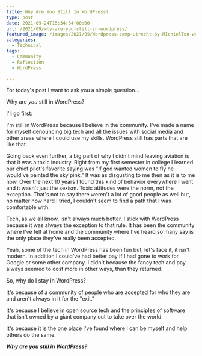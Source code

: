 ```yaml
---
title: Why Are You Still In WordPress?
type: post
date: 2021-09-24T15:34:34+00:00
url: /2021/09/why-are-you-still-in-wordpress/
featured_image: /images/2021/09/Wordpress-camp-Utrecht-by-MIchielTon-websize-86.jpg
categories:
  - Technical
tags:
  - Community
  - Reflection
  - WordPress

---
```

For today's post I want to ask you a simple question...

Why are _you_ still in WordPress?

I'll go first:

I'm still in WordPress because I believe in the community. I've made a name for myself denouncing big tech and all the issues with social media and other areas where I could use my skills. WordPress still has parts that are like that.

Going back even further, a big part of why I didn't mind leaving aviation is that it was a toxic industry. Right from my first semester in college I learned our chief pilot's favorite saying was "if god wanted women to fly he would've painted the sky pink." It was as disgusting to me then as it is to me now. Over the next 10 years I found this kind of behavior everywhere I went and it wasn't just the sexism. Toxic attitudes were the norm, not the exception. That's not to say there weren't a lot of good people as well but, no matter how hard I tried, I couldn't seem to find a path that I was comfortable with.

Tech, as we all know, isn't always much better. I stick with WordPress because it was always the exception to that rule. It has been the community where I've felt at home and the community where I've heard so many say is the only place they've really been accepted.

Yeah, some of the tech in WordPress has been fun but, let's face it, it isn't modern. In addition I could've had better pay if I had gone to work for Google or some other company. I didn't because the fancy tech and pay always seemed to cost more in other ways, than they returned.

So, why do I stay in WordPress?

It's because of a community of people who are accepted for who they are and aren't always in it for the "exit."

It's because I believe in open source tech and the principles of software that isn't owned by a giant company out to take over the world.

It's because it is the one place I've found where I can be myself and help others do the same.

**_Why are you still in WordPress?_**